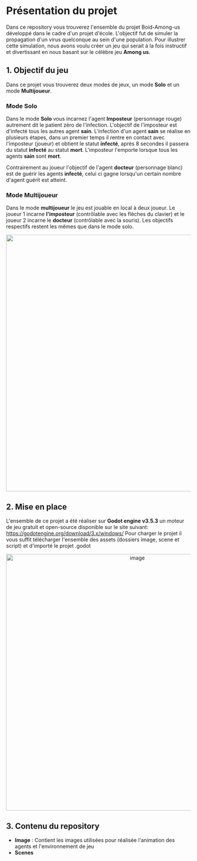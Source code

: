 
<h1>Présentation du projet</h1>

Dans ce repository vous trouverez l'ensemble du projet Boid-Among-us développé dans le cadre d'un projet d'école. L'objectif fut de simuler la propagation d'un virus quelconque au sein d'une population. Pour illustrer cette simulation, nous avons voulu créer un jeu qui serait à la fois instructif et divertissant en nous basant sur le célèbre jeu **Among us**.

<h2>1. Objectif du jeu</h2>

Dans ce projet vous trouverez deux modes de jeux, un mode **Solo** et un mode **Multijoueur**.

<h3>Mode Solo</h3>

Dans le mode **Solo** vous incarnez l'agent **Imposteur** (personnage rouge) autrement dit le patient zéro de l'infection. L'objectif de l'imposteur est d'infecté tous les autres agent **sain**.
L'infection d'un agent **sain** se réalise en plusieurs étapes, dans un premier temps il rentre en contact avec l'imposteur (joueur) et obtient le statut **infecté**, après 8 secondes il passera du statut **infecté** au statut **mort**. L'imposteur l'emporte lorsque tous les agents **sain** sont **mort**.

Contrairement au joueur l'objectif de l'agent **docteur** (personnage blanc) est de guérir les agents **infecté**, celui ci gagne lorsqu'un certain nombre d'agent guérit est atteint.

<h3>Mode Multijoueur</h3>

Dans le mode **multijoueur** le jeu est jouable en local à deux joueur. Le joueur 1 incarne **l'imposteur** (contrôlable avec les flèches du clavier) et le joueur 2 incarne le **docteur** (contrôlable avec la souris). Les objectifs respectifs restent les mêmes que dans le mode solo.



<p align ="center"> 
  <img  width="700" src = "https://github.com/laura5043/Boid-Among-us/assets/127864434/6c94a3c3-a39f-40d8-bc18-93d581e66f88"/>
</p>



<h2>2. Mise en place</h2>

L'ensemble de ce projet a été réaliser sur **Godot engine v3.5.3** un moteur de jeu gratuit et open-source disponible sur le site suivant: <link>https://godotengine.org/download/3.x/windows/</link>
Pour charger le projet il vous suffit télécharger l'ensemble des assets (dossiers image, scene et script) et d'importé le projet .godot 

<p align ="center"> 
  <img width="700" alt="image" src="https://github.com/laura5043/Boid-Among-us/assets/127864434/0162f830-671d-493a-b9cc-b1dbb9c808f6">
</p>

<h2>3. Contenu du repository</h2>

<ul>
  <li><b>Image</b> : Contient les images utilisées pour réalisée l'animation des agents et l'environnement de jeu</li>
  <li><b>Scenes</b></li>
</ul>
